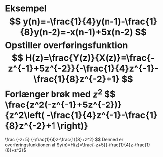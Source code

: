 **Eksempel**
$$
y(n)=-\frac{1}{4}y(n-1)-\frac{1}{8}y(n-2)=-x(n-1)+5x(n-2)
$$
Opstiller overføringsfunktion
$$
H(z)=\frac{Y(z)}{X(z)}=\frac{-z^{-1}+5z^{-2}}{-\frac{1}{4}z^{-1}-\frac{1}{8}z^{-2}+1}
$$
Forlænger brøk med $z^2$
$$
\frac{z^2(-z^{-1}+5z^{-2})}
{z^2\left( -\frac{1}{4}z^{-1}-\frac{1}{8}z^{-2}+1 \right)}
=
\frac
{-z+5}
{-\frac{1}{4}z-\frac{1}{8}+z^2}
$$
Dermed er overføringsfunktionen af $y(n)=H(z)=\frac{-z+5}{-\frac{1}{4}z-\frac{1}{8}+z^2}$ 

